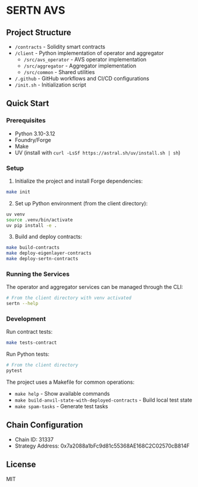 # SERTN AVS

## Project Structure

- `/contracts` - Solidity smart contracts
- `/client` - Python implementation of operator and aggregator
  - `/src/avs_operator` - AVS operator implementation
  - `/src/aggregator` - Aggregator implementation
  - `/src/common` - Shared utilities
- `/.github` - GitHub workflows and CI/CD configurations
- `/init.sh` - Initialization script

## Quick Start

### Prerequisites

- Python 3.10-3.12
- Foundry/Forge
- Make
- UV (install with `curl -LsSf https://astral.sh/uv/install.sh | sh`)

### Setup

1. Initialize the project and install Forge dependencies:

```bash
make init
```

2. Set up Python environment (from the client directory):

```bash
uv venv
source .venv/bin/activate
uv pip install -e .
```

3. Build and deploy contracts:

```bash
make build-contracts
make deploy-eigenlayer-contracts
make deploy-sertn-contracts
```

### Running the Services

The operator and aggregator services can be managed through the CLI:

```bash
# From the client directory with venv activated
sertn --help
```

### Development

Run contract tests:

```bash
make tests-contract
```

Run Python tests:

```bash
# From the client directory
pytest
```

The project uses a Makefile for common operations:

- `make help` - Show available commands
- `make build-anvil-state-with-deployed-contracts` - Build local test state
- `make spam-tasks` - Generate test tasks

## Chain Configuration

- Chain ID: 31337
- Strategy Address: 0x7a2088a1bFc9d81c55368AE168C2C02570cB814F

## License

MIT

